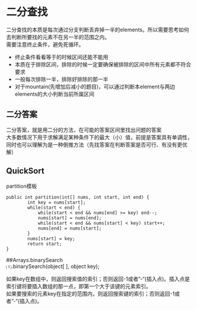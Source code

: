 # 二分查找  
二分查找的本质是每次通过分支判断丢弃掉一半的elements。所以需要思考如何去判断所要找的元素不在另一半的范围之内。  
需要注意终止条件，避免死循环。  
- 终止条件看看等于的时候区间还能不能用
- 本质在于排除区间，排除的时候一定要确保被排除的区间中所有元素都不符合要求  
- 一般每次排除一半，排除好排除的那一半  
- 对于mountain(先增加后减小的题目)，可以通过判断本element与两边elements的大小判断当前所属区间  
  
## 二分答案  
二分答案，就是用二分的方法，在可能的答案区间里找出问题的答案  
大多数情况下用于求解满足某种条件下的最大（小）值，前提是答案具有单调性，同时也可以理解为是一种倒推方法（先找答案在判断答案是否可行、有没有更优解）  

## QuickSort  
partition模板  
```
public int partition(int[] nums, int start, int end) {
        int key = nums[start];
        while(start < end) {
            while(start < end && nums[end] >= key) end--;
            nums[start] = nums[end];
            while(start < end && nums[start] < key) start++;
            nums[end] = nums[start];
        }
        nums[start] = key;
        return start;
}
```
  
##Arrays.binarySearch  
⑴.binarySearch(object[ ], object key);

如果key在数组中，则返回搜索值的索引；否则返回-1或者”-“(插入点)。插入点是索引键将要插入数组的那一点，即第一个大于该键的元素索引。  
如果要搜索的元素key在指定的范围内，则返回搜索键的索引；否则返回-1或者”-“(插入点)。
